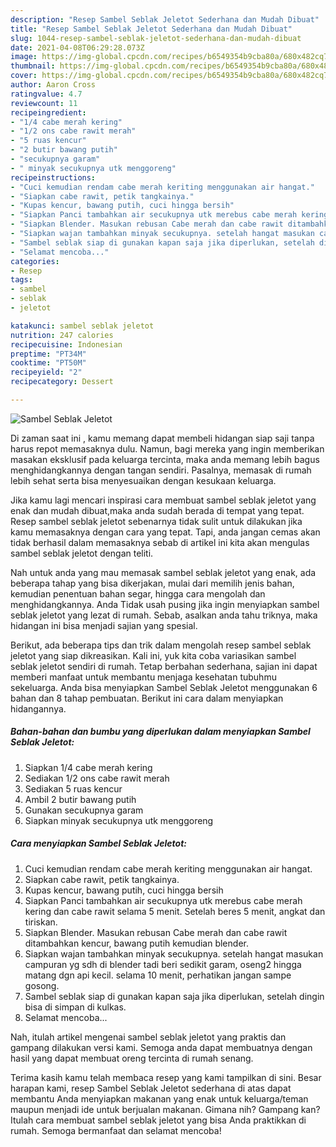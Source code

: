 ```yaml
---
description: "Resep Sambel Seblak Jeletot Sederhana dan Mudah Dibuat"
title: "Resep Sambel Seblak Jeletot Sederhana dan Mudah Dibuat"
slug: 1044-resep-sambel-seblak-jeletot-sederhana-dan-mudah-dibuat
date: 2021-04-08T06:29:28.073Z
image: https://img-global.cpcdn.com/recipes/b6549354b9cba80a/680x482cq70/sambel-seblak-jeletot-foto-resep-utama.jpg
thumbnail: https://img-global.cpcdn.com/recipes/b6549354b9cba80a/680x482cq70/sambel-seblak-jeletot-foto-resep-utama.jpg
cover: https://img-global.cpcdn.com/recipes/b6549354b9cba80a/680x482cq70/sambel-seblak-jeletot-foto-resep-utama.jpg
author: Aaron Cross
ratingvalue: 4.7
reviewcount: 11
recipeingredient:
- "1/4 cabe merah kering"
- "1/2 ons cabe rawit merah"
- "5 ruas kencur"
- "2 butir bawang putih"
- "secukupnya garam"
- " minyak secukupnya utk menggoreng"
recipeinstructions:
- "Cuci kemudian rendam cabe merah keriting menggunakan air hangat."
- "Siapkan cabe rawit, petik tangkainya."
- "Kupas kencur, bawang putih, cuci hingga bersih"
- "Siapkan Panci tambahkan air secukupnya utk merebus cabe merah kering dan cabe rawit selama 5 menit. Setelah beres 5 menit, angkat dan tiriskan."
- "Siapkan Blender. Masukan rebusan Cabe merah dan cabe rawit ditambahkan kencur, bawang putih kemudian blender."
- "Siapkan wajan tambahkan minyak secukupnya. setelah hangat masukan campuran yg sdh di blender tadi beri sedikit garam, oseng2 hingga matang dgn api kecil. selama 10 menit, perhatikan jangan sampe gosong."
- "Sambel seblak siap di gunakan kapan saja jika diperlukan, setelah dingin bisa di simpan di kulkas."
- "Selamat mencoba..."
categories:
- Resep
tags:
- sambel
- seblak
- jeletot

katakunci: sambel seblak jeletot 
nutrition: 247 calories
recipecuisine: Indonesian
preptime: "PT34M"
cooktime: "PT50M"
recipeyield: "2"
recipecategory: Dessert

---
```



![Sambel Seblak Jeletot](https://img-global.cpcdn.com/recipes/b6549354b9cba80a/680x482cq70/sambel-seblak-jeletot-foto-resep-utama.jpg)

Di zaman  saat ini , kamu memang dapat membeli hidangan siap saji tanpa harus repot memasaknya dulu. Namun, bagi mereka yang ingin memberikan masakan eksklusif pada keluarga tercinta, maka anda memang lebih bagus menghidangkannya dengan tangan sendiri. Pasalnya, memasak di rumah lebih sehat serta bisa menyesuaikan dengan kesukaan keluarga.

Jika kamu lagi mencari inspirasi cara membuat sambel seblak jeletot yang enak dan mudah dibuat,maka anda sudah berada di tempat yang tepat. Resep sambel seblak jeletot  sebenarnya tidak sulit untuk dilakukan jika kamu memasaknya dengan cara yang tepat. Tapi, anda jangan cemas akan tidak berhasil dalam memasaknya 
sebab di artikel ini kita akan mengulas sambel seblak jeletot dengan teliti.  



Nah untuk anda yang mau memasak sambel seblak jeletot yang enak, ada beberapa tahap yang bisa dikerjakan, mulai dari memilih jenis bahan, kemudian penentuan bahan segar, hingga cara mengolah dan menghidangkannya. Anda Tidak usah pusing jika ingin menyiapkan sambel seblak jeletot yang lezat di rumah. Sebab, asalkan anda  tahu triknya, maka hidangan ini bisa menjadi sajian yang spesial.

Berikut, ada beberapa tips dan trik dalam mengolah resep sambel seblak jeletot yang siap dikreasikan. Kali ini, yuk kita coba variasikan sambel seblak jeletot sendiri di rumah. Tetap berbahan sederhana, sajian ini dapat memberi manfaat untuk membantu menjaga kesehatan tubuhmu sekeluarga. Anda bisa menyiapkan Sambel Seblak Jeletot menggunakan 6 bahan dan 8 tahap pembuatan. Berikut ini cara dalam menyiapkan hidangannya.

<!--inarticleads1-->

##### Bahan-bahan dan bumbu yang diperlukan dalam menyiapkan Sambel Seblak Jeletot:

1. Siapkan 1/4 cabe merah kering
1. Sediakan 1/2 ons cabe rawit merah
1. Sediakan 5 ruas kencur
1. Ambil 2 butir bawang putih
1. Gunakan secukupnya garam
1. Siapkan  minyak secukupnya utk menggoreng




<!--inarticleads2-->

##### Cara menyiapkan Sambel Seblak Jeletot:

1. Cuci kemudian rendam cabe merah keriting menggunakan air hangat.
1. Siapkan cabe rawit, petik tangkainya.
1. Kupas kencur, bawang putih, cuci hingga bersih
1. Siapkan Panci tambahkan air secukupnya utk merebus cabe merah kering dan cabe rawit selama 5 menit. Setelah beres 5 menit, angkat dan tiriskan.
1. Siapkan Blender. Masukan rebusan Cabe merah dan cabe rawit ditambahkan kencur, bawang putih kemudian blender.
1. Siapkan wajan tambahkan minyak secukupnya. setelah hangat masukan campuran yg sdh di blender tadi beri sedikit garam, oseng2 hingga matang dgn api kecil. selama 10 menit, perhatikan jangan sampe gosong.
1. Sambel seblak siap di gunakan kapan saja jika diperlukan, setelah dingin bisa di simpan di kulkas.
1. Selamat mencoba...




Nah, itulah artikel mengenai  sambel seblak jeletot  yang praktis dan gampang dilakukan versi kami. Semoga anda dapat membuatnya dengan hasil yang dapat membuat oreng tercinta di rumah senang. 

Terima kasih kamu telah membaca resep yang kami tampilkan di sini. Besar harapan kami, resep  Sambel Seblak Jeletot sederhana di atas dapat membantu Anda menyiapkan makanan yang enak untuk keluarga/teman maupun menjadi ide untuk berjualan makanan. Gimana nih? Gampang kan? Itulah cara membuat sambel seblak jeletot yang bisa Anda praktikkan di rumah. Semoga bermanfaat dan selamat mencoba!

